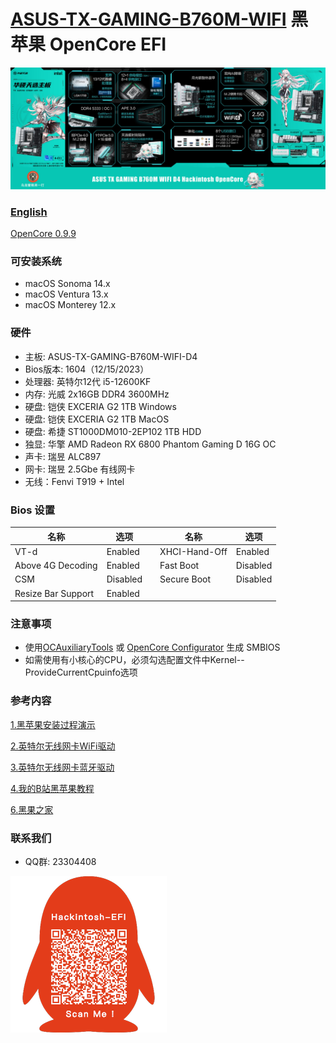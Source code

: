 # [ASUS-TX-GAMING-B760M-WIFI](https://github.com/hackintosh-club/ASUS-TX-GAMING-B760M-WIFI-OpenCore)  黑苹果 OpenCore EFI

![image](ScreenShot/Motherboard.jpg)

### [English](README.EN.md)

[OpenCore 0.9.9](https://github.com/acidanthera/OpenCorePkg)

### 可安装系统

- macOS Sonoma 14.x
- macOS Ventura 13.x
- macOS Monterey 12.x

### 硬件

- 主板: ASUS-TX-GAMING-B760M-WIFI-D4
- Bios版本: 1604（12/15/2023）
- 处理器: 英特尔12代 i5-12600KF
- 内存: 光威 2x16GB DDR4 3600MHz
- 硬盘: 铠侠 EXCERIA G2 1TB Windows
- 硬盘: 铠侠 EXCERIA G2 1TB MacOS
- 硬盘: 希捷 ST1000DM010-2EP102  1TB HDD
- 独显: 华擎 AMD Radeon RX 6800 Phantom Gaming D 16G OC
- 声卡: 瑞昱 ALC897
- 网卡: 瑞昱 2.5Gbe 有线网卡
- 无线：Fenvi T919 + Intel 

### Bios 设置

| 名称               | 选项     |      | 名称          | 选项     |
| ------------------ | -------- | ---- | ------------- | -------- |
| VT-d               | Enabled  |      | XHCI-Hand-Off | Enabled  |
| Above 4G Decoding  | Enabled  |      | Fast Boot     | Disabled |
| CSM                | Disabled |      | Secure Boot   | Disabled |
| Resize Bar Support | Enabled  |      |               |          |

### 注意事项

- 使用[OCAuxiliaryTools](https://github.com/ic005k/OCAuxiliaryTools/releases) 或 [OpenCore Configurator](https://mackie100projects.altervista.org/opencore-configurator/) 生成 SMBIOS
- 如需使用有小核心的CPU，必须勾选配置文件中Kernel--ProvideCurrentCpuinfo选项

### 参考内容

[1.黑苹果安装过程演示](https://hackintosh.club/d/10000060)

[2.英特尔无线网卡WiFi驱动](https://hackintosh.club/d/10000015)

[3.英特尔无线网卡蓝牙驱动](https://hackintosh.club/d/10000017)

[4.我的B站黑苹果教程](https://space.bilibili.com/244390800/video)

[6.黑果之家](https://hackintosh.club)

### 联系我们

- QQ群: 23304408

![image](ScreenShot/QRCode.png)